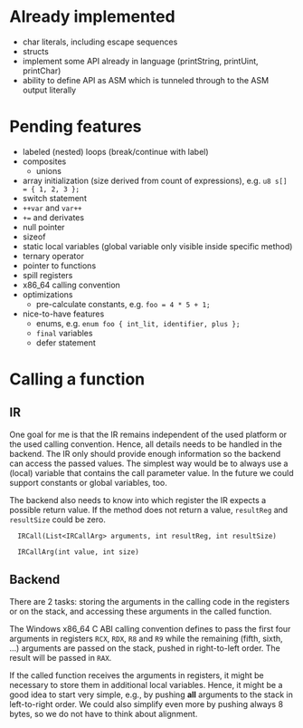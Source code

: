 # Already implemented
- char literals, including escape sequences
- structs
- implement some API already in language (printString, printUint, printChar)
- ability to define API as ASM which is tunneled through to the ASM output literally

# Pending features
- labeled (nested) loops (break/continue with label)
- composites
	- unions
- array initialization (size derived from count of expressions), e.g. `u8 s[] = { 1, 2, 3 };`
- switch statement
- `++var` and `var++`
- `+=` and derivates
- null pointer
- sizeof
- static local variables (global variable only visible inside specific method)
- ternary operator
- pointer to functions
- spill registers
- x86_64 calling convention
- optimizations
	- pre-calculate constants, e.g. `foo = 4 * 5 + 1;`
- nice-to-have features
	- enums, e.g. `enum foo { int_lit, identifier, plus };`
	- `final` variables
	- defer statement

# Calling a function

## IR

One goal for me is that the IR remains independent of the used platform or the used calling convention.
Hence, all details needs to be handled in the backend.
The IR only should provide enough information so the backend can access the passed values.
The simplest way would be to always use a (local) variable that contains the call parameter value.
In the future we could support constants or global variables, too.

The backend also needs to know into which register the IR expects a possible return value.
If the method does not return a value, `resultReg` and `resultSize` could be zero.
```
  IRCall(List<IRCallArg> arguments, int resultReg, int resultSize)

  IRCallArg(int value, int size)
```

## Backend

There are 2 tasks: storing the arguments in the calling code in the registers or on the stack, and accessing these arguments in the called function.

The Windows x86_64 C ABI calling convention defines to pass the first four arguments in registers `RCX`, `RDX`, `R8` and `R9` while the remaining (fifth, sixth, ...) arguments are passed on the stack, pushed in right-to-left order.
The result will be passed in `RAX`.

If the called function receives the arguments in registers, it might be necessary to store them in additional local variables.
Hence, it might be a good idea to start very simple, e.g., by pushing **all** arguments to the stack in left-to-right order.
We could also simplify even more by pushing always 8 bytes, so we do not have to think about alignment.
